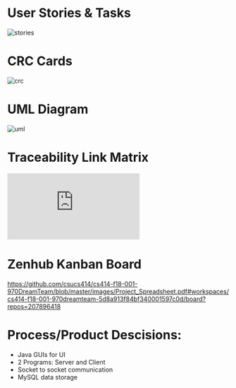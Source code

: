# User Stories & Tasks
![stories](https://github.com/csucs414/cs414-f18-001-970DreamTeam/blob/master/images/UserStories.jpg)


# CRC Cards
![crc](https://github.com/csucs414/cs414-f18-001-970DreamTeam/blob/master/images/CRCCards.png)

# UML Diagram
![uml](https://github.com/csucs414/cs414-f18-001-970DreamTeam/blob/master/images/projectUML.jpg)

# Traceability Link Matrix
![matrix](https://github.com/csucs414/cs414-f18-001-970DreamTeam/blob/master/images/Project_Spreadsheet.pdf)

# Zenhub Kanban Board
https://github.com/csucs414/cs414-f18-001-970DreamTeam/blob/master/images/Project_Spreadsheet.pdf#workspaces/cs414-f18-001-970dreamteam-5d8a913f84bf340001597c0d/board?repos=207896418

# Process/Product Descisions:
* Java GUIs for UI
* 2 Programs: Server and Client
* Socket to socket communication
* MySQL data storage

